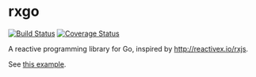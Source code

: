 # rxgo

[![Build Status](https://travis-ci.org/b97tsk/rxgo.svg?branch=master)](https://travis-ci.org/b97tsk/rxgo)
[![Coverage Status](https://coveralls.io/repos/github/b97tsk/rxgo/badge.svg)](https://coveralls.io/github/b97tsk/rxgo)

A reactive programming library for Go, inspired by http://reactivex.io/rxjs.

See [this example](observable/example_test.go).
